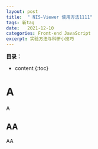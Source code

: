 ```yaml
---
layout: post
title:  " NIS-Viewer 使用方法1111"
tags: 新tag
date:   2021-12-10
categories: Front-end JavaScript
excerpt: 实验方法与科研小技巧
---
```



**目录：**

* content
{:toc}


# A

A

## AA

AA

